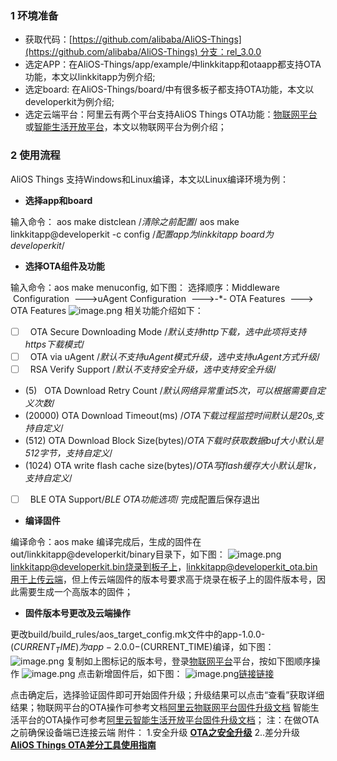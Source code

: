 ### 1 环境准备
* 获取代码：[https://github.com/alibaba/AliOS-Things](https://github.com/alibaba/AliOS-Things) 分支：rel_3.0.0
* 选定APP：在AliOS-Things/app/example/中linkkitapp和otaapp都支持OTA功能，本文以linkkitapp为例介绍;
* 选定board: 在AliOS-Things/board/中有很多板子都支持OTA功能，本文以developerkit为例介绍;
* 选定云端平台：阿里云有两个平台支持AliOS Things OTA功能：[物联网平台](http://iot.console.aliyun.com/)或[智能生活开放平台](https://living.aliyun.com/)，本文以物联网平台为例介绍；
### 2 使用流程
AliOS Things 支持Windows和Linux编译，本文以Linux编译环境为例：

- **选择app和board**

输入命令：
aos make distclean /*清除之前配置*/
aos make linkkitapp@developerkit -c config /*配置app为linkkitapp board为developerkit*/

- **选择OTA组件及功能**

输入命令：aos make menuconfig, 如下图：
选择顺序：Middleware  Configuration  --->uAgent Configuration  --->-*- OTA Features  ---> OTA Features
![image.png](https://gw.alicdn.com/tfs/TB1YE3ZhuL2gK0jSZFmXXc7iXXa-957-771.png)
相关功能介绍如下：
* [ ]   OTA Secure Downloading Mode /*默认支持http下载，选中此项将支持https下载模式*/ 
* [ ]   OTA via uAgent /*默认不支持uAgent模式升级，选中支持uAgent方式升级*/
* [ ]   RSA Verify Support /*默认不支持安全升级，选中支持安全升级*/
* (5)   OTA Download Retry Count /*默认网络异常重试5次，可以根据需要自定义次数*/
* (20000) OTA Download Timeout(ms) /*OTA下载过程监控时间默认是20s,支持自定义*/
* (512) OTA Download Block Size(bytes)/*OTA下载时获取数据buf大小默认是512字节，支持自定义*/
* (1024) OTA write flash cache size(bytes)/*OTA写flash缓存大小默认是1k，支持自定义*/
* [ ]   BLE OTA Support/*BLE OTA功能选项*/
完成配置后保存退出

- **编译固件**

编译命令：aos make 编译完成后，生成的固件在out/linkkitapp@developerkit/binary目录下，如下图：
![image.png](https://intranetproxy.alipay.com/skylark/lark/0/2019/png/109397/1567762750787-4d222f30-fc27-4916-8342-7a8c6cdb9f6e.png#align=left&display=inline&height=120&name=image.png&originHeight=240&originWidth=893&search=&size=317707&status=done&width=446.5)
linkkitapp@developerkit.bin烧录到板子上，linkkitapp@developerkit_ota.bin用于上传云端，但上传云端固件的版本号要求高于烧录在板子上的固件版本号，因此需要生成一个高版本的固件；

- **固件版本号更改及云端操作**

更改build/build_rules/aos_target_config.mk文件中的app-1.0.0-$(CURRENT_TIME)为app-2.0.0-$(CURRENT_TIME)编译，如下图：
![image.png](https://intranetproxy.alipay.com/skylark/lark/0/2019/png/109397/1567762700674-3982565e-ab69-4483-bcfb-0eaac4dd4805.png#align=left&display=inline&height=371&name=image.png&originHeight=741&originWidth=929&search=&size=426472&status=done&width=464.5)
复制如上图标记的版本号，登录[物联网平台](http://iot.console.aliyun.com/)平台，按如下图顺序操作
![image.png](https://intranetproxy.alipay.com/skylark/lark/0/2019/png/109397/1567763509630-6ba9b6ff-ba77-4fcf-9bc2-bef68fce2a9e.png#align=left&display=inline&height=418&name=image.png&originHeight=835&originWidth=1881&search=&size=488386&status=done&width=940.5)
点击新增固件后，如下图：
![image.png](https://intranetproxy.alipay.com/skylark/lark/0/2019/png/109397/1567764446975-ed767a78-5f69-4a3c-b8cd-e5767d826870.png#align=left&display=inline&height=404&name=image.png&originHeight=808&originWidth=771&search=&size=312239&status=done&width=385.5)[链接]()[链接]()


点击确定后，选择验证固件即可开始固件升级；升级结果可以点击“查看”获取详细结果；物联网平台的OTA操作可参考文档[阿里云物联网平台固件升级文档](https://help.aliyun.com/document_detail/58328.html) 智能生活平台的OTA操作可参考[阿里云智能生活开放平台固件升级文档](https://living.aliyun.com/doc#fxvw5z.html)；
注：在做OTA之前确保设备端已连接云端
附件：
1.安全升级
[**OTA之安全升级**](https://yuque.antfin-inc.com/kqoe59/agqw03/nzqe07)
2..差分升级
[**AliOS Things OTA差分工具使用指南**](https://yuque.antfin-inc.com/kqoe59/wmmz9s/hp0c1c)

